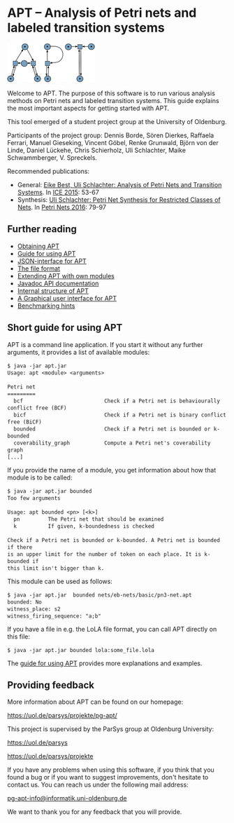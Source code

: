 APT – Analysis of Petri nets and labeled transition systems
===========================================================

![APT logo](doc/logo.png)

Welcome to APT. The purpose of this software is to run various analysis methods
on Petri nets and labeled transition systems. This guide explains the most
important aspects for getting started with APT.

This tool emerged of a student project group at the University of Oldenburg.

Participants of the project group:
Dennis Borde, Sören Dierkes, Raffaela Ferrari, Manuel Gieseking, Vincent Göbel, Renke Grunwald,
Björn von der Linde, Daniel Lückehe, Chris Schierholz, Uli Schlachter, Maike Schwammberger, V. Spreckels.

Recommended publications:
* General: [Eike Best, Uli Schlachter: Analysis of Petri Nets and Transition
  Systems](http://dx.doi.org/10.4204/EPTCS.189.6). In [ICE
  2015](http://dx.doi.org/10.4204/EPTCS.189): 53-67
* Synthesis: [Uli Schlachter: Petri Net Synthesis for Restricted Classes of
  Nets](http://dx.doi.org/10.1007/978-3-319-39086-4_6). In [Petri Nets
  2016](http://dx.doi.org/10.1007/978-3-319-39086-4): 79-97

Further reading
---------------

* [Obtaining APT](doc/obtaining.md)
* [Guide for using APT](doc/using.md)
* [JSON-interface for APT](doc/json.md)
* [The file format](doc/file_format.md)
* [Extending APT with own modules](doc/extending.md)
* [Javadoc API documentation](http://CvO-theory.github.io/apt-javadoc/)
* [Internal structure of APT](doc/internals.md)
* [A Graphical user interface for APT](https://github.com/CvO-Theory/apt-gui)
* [Benchmarking hints](doc/benchmarking.md)


Short guide for using APT
-------------------------

APT is a command line application. If you start it without any further
arguments, it provides a list of available modules:

    $ java -jar apt.jar
    Usage: apt <module> <arguments>

    Petri net
    =========
      bcf                          Check if a Petri net is behaviourally conflict free (BCF)
      bicf                         Check if a Petri net is binary conflict free (BiCF)
      bounded                      Check if a Petri net is bounded or k-bounded
      coverability_graph           Compute a Petri net's coverability graph
    [...]

If you provide the name of a module, you get information about how that module
is to be called:

    $ java -jar apt.jar bounded
    Too few arguments

    Usage: apt bounded <pn> [<k>]
      pn         The Petri net that should be examined
      k          If given, k-boundedness is checked

    Check if a Petri net is bounded or k-bounded. A Petri net is bounded if there
    is an upper limit for the number of token on each place. It is k-bounded if
    this limit isn't bigger than k.

This module can be used as follows:

    $ java -jar apt.jar  bounded nets/eb-nets/basic/pn3-net.apt
    bounded: No
    witness_place: s2
    witness_firing_sequence: "a;b"

If you have a file in e.g. the LoLA file format, you can call APT directly on
this file:

    $ java -jar apt.jar bounded lola:some_file.lola

The [guide for using APT](doc/using.md) provides more explanations and examples.

Providing feedback
------------------

More information about APT can be found on our homepage:

https://uol.de/parsys/projekte/pg-apt/

This project is supervised by the ParSys group at Oldenburg University:

https://uol.de/parsys

https://uol.de/parsys/projekte

If you have any problems when using this software, if you think that you found a
bug or if you want to suggest improvements, don't hesitate to contact us. You
can reach us under the following mail address:

pg-apt-info@informatik.uni-oldenburg.de

We want to thank you for any feedback that you will provide.
